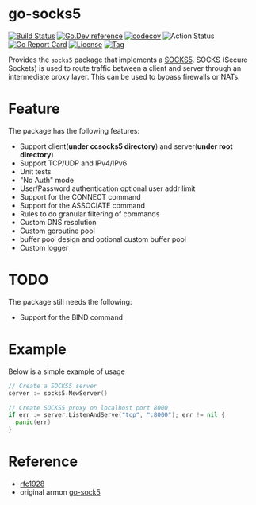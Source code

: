 go-socks5 
=========

[![Build Status](https://travis-ci.org/thinkgos/go-socks5.svg?branch=master)](https://travis-ci.org/thinkgos/go-socks5)
[![Go.Dev reference](https://img.shields.io/badge/go.dev-reference-blue?logo=go&logoColor=white)](https://pkg.go.dev/github.com/thinkgos/go-socks5?tab=doc)
[![codecov](https://codecov.io/gh/thinkgos/go-socks5/branch/master/graph/badge.svg)](https://codecov.io/gh/thinkgos/go-socks5)
![Action Status](https://github.com/thinkgos/go-socks5/workflows/Go/badge.svg)
[![Go Report Card](https://goreportcard.com/badge/github.com/thinkgos/go-socks5)](https://goreportcard.com/report/github.com/thinkgos/go-socks5)
[![License](https://img.shields.io/github/license/thinkgos/go-socks5)](https://github.com/thinkgos/go-socks5/raw/master/LICENSE)
[![Tag](https://img.shields.io/github/v/tag/thinkgos/go-socks5)](https://github.com/thinkgos/go-socks5/tags)

Provides the `socks5` package that implements a [SOCKS5](http://en.wikipedia.org/wiki/SOCKS).
SOCKS (Secure Sockets) is used to route traffic between a client and server through
an intermediate proxy layer. This can be used to bypass firewalls or NATs.

Feature
=======

The package has the following features:
- Support client(**under ccsocks5 directory**) and server(**under root directory**)
- Support TCP/UDP and IPv4/IPv6
- Unit tests
- "No Auth" mode
- User/Password authentication optional user addr limit
- Support for the CONNECT command
- Support for the ASSOCIATE command
- Rules to do granular filtering of commands
- Custom DNS resolution
- Custom goroutine pool
- buffer pool design and optional custom buffer pool
- Custom logger

TODO
====

The package still needs the following:
- Support for the BIND command

Example
=======

Below is a simple example of usage

```go
// Create a SOCKS5 server
server := socks5.NewServer()

// Create SOCKS5 proxy on localhost port 8000
if err := server.ListenAndServe("tcp", ":8000"); err != nil {
  panic(err)
}
```

# Reference
- [rfc1928](https://www.ietf.org/rfc/rfc1928.txt) 
- original armon [go-sock5](https://github.com/armon/go-socks5)  